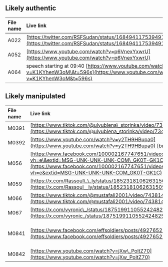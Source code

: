 ## Likely authentic

| File name | Live link | Archive link |
| :---- | :---- | :---- |
| A022   | [https://twitter.com/RSFSudan/status/1684941175394914304](https://twitter.com/RSFSudan/status/1684941175394914304)  | [https://web.archive.org/web/20230728164151/https://twitter.com/RSFSudan/status/1684941175394914304](https://web.archive.org/web/20230728164151/https://twitter.com/RSFSudan/status/1684941175394914304) |
| A052  | [https://www.youtube.com/watch?v=p6VnexYxwrU](https://www.youtube.com/watch?v=p6VnexYxwrU)  | [https://web.archive.org/web/20250613160222/https://www.youtube.com/watch?v=p6VnexYxwrU](https://web.archive.org/web/20250613160222/https://www.youtube.com/watch?v=p6VnexYxwrU)  |
| A064  | speech starting at 09:40 [https://www.youtube.com/watch?v=K1KYhenW3oM\&t=596s](https://www.youtube.com/watch?v=K1KYhenW3oM&t=596s) | [https://web.archive.org/web/20250613161058/https://www.youtube.com/watch?v=K1KYhenW3oM\&t=596s](https://web.archive.org/web/20250613161058/https://www.youtube.com/watch?v=K1KYhenW3oM&t=596s)  |

## Likely manipulated

| File name | Live link | Archive link |
| :---- | :---- | :---- |
| M0391     | [https://www.tiktok.com/@ulyublena\_storinka/video/7347380104663977222](https://www.tiktok.com/@ulyublena_storinka/video/7347380104663977222)  | [https://web.archive.org/web/20250613161804/https://www.tiktok.com/@ulyublena\_storinka/video/7347380104663977222](https://web.archive.org/web/20250613161804/https://www.tiktok.com/@ulyublena_storinka/video/7347380104663977222)  |
| M0392  | [https://www.youtube.com/watch?v=y2TH9HBupa0](https://www.youtube.com/watch?v=y2TH9HBupa0)  \[broken link\] |  |
| M056   | [https://www.facebook.com/100002167747651/videos/457953553957488/?vh=e\&extid=MSG-UNK-UNK-UNK-COM\_GK0T-GK1C](https://www.facebook.com/100002167747651/videos/457953553957488/?vh=e&extid=MSG-UNK-UNK-UNK-COM_GK0T-GK1C)  | [https://web.archive.org/web/20250616100542/https://www.facebook.com/100002167747651/videos/457953553957488/?vh=e\&extid=MSG-UNK-UNK-UNK-COM\_GK0T-GK1C](https://web.archive.org/web/20250616100542/https://www.facebook.com/100002167747651/videos/457953553957488/?vh=e&extid=MSG-UNK-UNK-UNK-COM_GK0T-GK1C)  |
| M059  | [https://x.com/Rassoul\_\_ly/status/1852318106263150596](https://x.com/Rassoul__ly/status/1852318106263150596)  | [https://archive.ph/qvzkH](https://archive.ph/qvzkH)  |
| M066  | [https://www.tiktok.com/@mustafali2001/video/7438149251449752850](https://www.tiktok.com/@mustafali2001/video/7438149251449752850)  | [https://web.archive.org/web/20250616093610/https://www.tiktok.com/@mustafali2001/video/7438149251449752850](https://web.archive.org/web/20250616093610/https://www.tiktok.com/@mustafali2001/video/7438149251449752850)  |
| M067  | [https://x.com/vyronic\_/status/1875199110552424825](https://x.com/vyronic_/status/1875199110552424825)  | [https://archive.ph/Y72jE](https://archive.ph/Y72jE)  |
| M0841 | [https://www.facebook.com/effsoldiers/posts/492765223862328/](https://www.facebook.com/effsoldiers/posts/492765223862328/)  | [https://web.archive.org/web/20250616101717/https://www.facebook.com/plugins/post.php?href=https%3A%2F%2Fwww.facebook.com%2Feffsoldiers%2Fposts%2F492765223862328%2F](https://web.archive.org/web/20250616101717/https://www.facebook.com/plugins/post.php?href=https%3A%2F%2Fwww.facebook.com%2Feffsoldiers%2Fposts%2F492765223862328%2F)  |
| M0842 | [https://www.youtube.com/watch?v=jXw\_PoltZ70](https://www.youtube.com/watch?v=jXw_PoltZ70)  | [https://web.archive.org/web/20250616101755/https://www.youtube.com/watch?v=jXw\_PoltZ70](https://web.archive.org/web/20250616101755/https://www.youtube.com/watch?v=jXw_PoltZ70)  |

